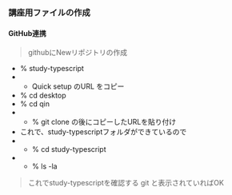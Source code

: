 ### 講座用ファイルの作成
#### GitHub連携
> githubにNewリポジトリの作成
- % study-typescript
- - Quick setup のURL をコピー
- % cd desktop 
- % cd qin
- - % git clone の後にコピーしたURLを貼り付け
- これで、study-typescriptフォルダができているので
- - % cd study-typescript
- - % ls -la 
> これでstudy-typescriptを確認する git と表示されていればOK
